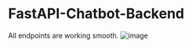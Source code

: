 # FastAPI-Chatbot-Backend
All endpoints are working smooth.
![image](https://github.com/user-attachments/assets/c9293db7-bcc5-48f9-837f-4a138a99afe3)
